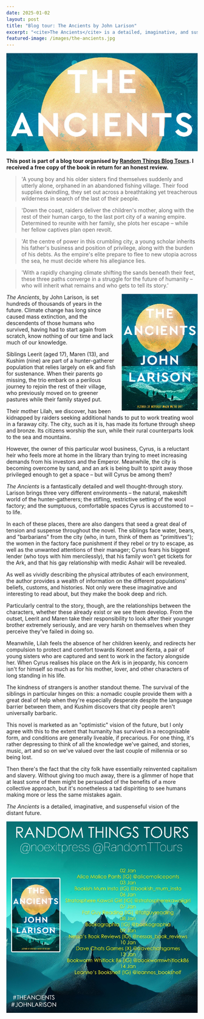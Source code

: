 ```yaml
---
date: 2025-01-02
layout: post
title: "Blog tour: The Ancients by John Larison"
excerpt: "<cite>The Ancients</cite> is a detailed, imaginative, and suspenseful vision of the distant future."
featured-image: /images/the-ancients.jpg
---
```


![The Ancients](/images/the-ancients.jpg)

**This post is part of a blog tour organised by [Random Things Blog Tours](http://randomthingsthroughmyletterbox.blogspot.com/p/services-to-publishers-authors-blog.html). I received a free copy of the book in return for an honest review.**

> 'A young boy and his older sisters find themselves suddenly and utterly alone, orphaned in an abandoned fishing village. Their food supplies dwindling, they set out across a breathtaking yet treacherous wilderness in search of the last of their people.

> 'Down the coast, raiders deliver the children's mother, along with the rest of their human cargo, to the last port city of a waning empire. Determined to reunite with her family, she plots her escape &ndash; while her fellow captives plan open revolt.

> 'At the centre of power in this crumbling city, a young scholar inherits his father's business and position of privilege, along with the burden of his debts. As the empire's elite prepare to flee to new utopia across the sea, he must decide where his allegiance lies.

> 'With a rapidly changing climate shifting the sands beneath their feet, these three paths converge in a struggle for the future of humanity &ndash; who will inherit what remains and who gets to tell its story.'

<img src="/images/the-ancients-200.jpg" alt="The Ancients" style="float: right; margin-bottom: 10px; margin-left: 10px;">

<cite>The Ancients</cite>, by John Larison, is set hundreds of thousands of years in the future. Climate change has long since caused mass extinction, and the descendents of those humans who survived, having had to start again from scratch, know nothing of our time and lack much of our knowledge.

Siblings Leerit (aged 17), Maren (13), and Kushim (nine) are part of a hunter-gatherer population that relies largely on elk and fish for sustenance. When their parents go missing, the trio embark on a perilous journey to rejoin the rest of their village, who previously moved on to greener pastures while their family stayed put.

Their mother Lilah, we discover, has been kidnapped by raiders seeking additional hands to put to work treating wool in a faraway city. The city, such as it is, has made its fortune through sheep and bronze. Its citizens worship the sun, while their rural counterparts look to the sea and mountains.

However, the owner of this particular wool business, Cyrus, is a reluctant heir who feels more at home in the library than trying to meet increasing demands from his investors and the Emperor. Meanwhile, the city is becoming overcome by sand, and an ark is being built to spirit away those privileged enough to get a space &ndash; but will Cyrus be among them?

<cite>The Ancients</cite> is a fantastically detailed and well thought-through story. Larison brings three very different environments &ndash; the natural, makeshift world of the hunter-gatherers; the stifling, restrictive setting of the wool factory; and the sumptuous, comfortable spaces Cyrus is accustomed to &ndash; to life.

In each of these places, there are also dangers that seed a great deal of tension and suspense throughout the novel. The siblings face water, bears, and "barbarians" from the city (who, in turn, think of them as "primitives"); the women in the factory face punishment if they rebel or try to escape, as well as the unwanted attentions of their manager; Cyrus fears his biggest lender (who toys with him mercilessly), that his family won't get tickets for the Ark, and that his gay relationship with medic Ashair will be revealed.

As well as vividly describing the physical attributes of each environment, the author provides a wealth of information on the different populations' beliefs, customs, and histories. Not only were these imaginative and interesting to read about, but they make the book deep and rich.

Particularly central to the story, though, are the relationships between the characters, whether these already exist or we see them develop. From the outset, Leerit and Maren take their responsibility to look after their younger brother extremely seriously, and are very harsh on themselves when they perceive they've failed in doing so.

Meanwhile, Lilah feels the absence of her children keenly, and redirects her compulsion to protect and comfort towards Koneet and Kenta, a pair of young sisters who are captured and sent to work in the factory alongside her. When Cyrus realises his place on the Ark is in jeopardy, his concern isn't for himself so much as for his mother, lover, and other characters of long standing in his life.

The kindness of strangers is another standout theme. The survival of the siblings in particular hinges on this: a nomadic couple provide them with a great deal of help when they're especially desperate despite the language barrier between them, and Kushim discovers that city people aren't universally barbaric.

This novel is marketed as an "optimistic" vision of the future, but I only agree with this to the extent that humanity has survived in a recognisable form, and conditions are generally liveable, if precarious. For one thing, it's rather depressing to think of all the knowledge we've gained, and stories, music, art and so on we've valued over the last couple of millennia or so being lost.

Then there's the fact that the city folk have essentially reinvented capitalism and slavery. Without giving too much away, there is a glimmer of hope that at least some of them might be persuaded of the benefits of a more collective approach, but it's nonetheless a tad dispiriting to see humans making more or less the same mistakes again.

<cite>The Ancients</cite> is a detailed, imaginative, and suspenseful vision of the distant future.

![The Ancients blog tour banner](/images/the-ancients-banner.jpg)